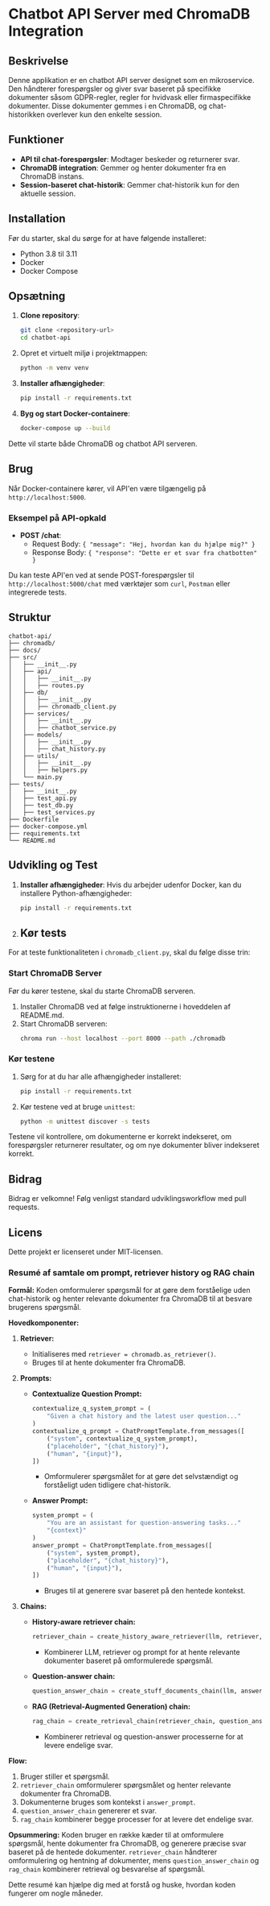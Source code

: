 
# Chatbot API Server med ChromaDB Integration

## Beskrivelse

Denne applikation er en chatbot API server designet som en mikroservice. Den håndterer forespørgsler og giver svar baseret på specifikke dokumenter såsom GDPR-regler, regler for hvidvask eller firmaspecifikke dokumenter. Disse dokumenter gemmes i en ChromaDB, og chat-historikken overlever kun den enkelte session.

## Funktioner

- **API til chat-forespørgsler**: Modtager beskeder og returnerer svar.
- **ChromaDB integration**: Gemmer og henter dokumenter fra en ChromaDB instans.
- **Session-baseret chat-historik**: Gemmer chat-historik kun for den aktuelle session.

## Installation

Før du starter, skal du sørge for at have følgende installeret:

- Python 3.8 til 3.11
- Docker
- Docker Compose

## Opsætning

1. **Clone repository**:
   ```sh
   git clone <repository-url>
   cd chatbot-api
   ```

2. Opret et virtuelt miljø i projektmappen:
    ```sh
    python -m venv venv
    ```

3. **Installer afhængigheder**:
   ```sh
   pip install -r requirements.txt
   ```

4. **Byg og start Docker-containere**:
   ```sh
   docker-compose up --build
   ```

Dette vil starte både ChromaDB og chatbot API serveren.

## Brug

Når Docker-containere kører, vil API'en være tilgængelig på `http://localhost:5000`.

### Eksempel på API-opkald

- **POST /chat**:
  - Request Body: `{ "message": "Hej, hvordan kan du hjælpe mig?" }`
  - Response Body: `{ "response": "Dette er et svar fra chatbotten" }`

Du kan teste API'en ved at sende POST-forespørgsler til `http://localhost:5000/chat` med værktøjer som `curl`, `Postman` eller integrerede tests.

## Struktur

```plaintext
chatbot-api/
├── chromadb/
├── docs/
├── src/
│   ├── __init__.py
│   ├── api/
│   │   ├── __init__.py
│   │   ├── routes.py
│   ├── db/
│   │   ├── __init__.py
│   │   ├── chromadb_client.py
│   ├── services/
│   │   ├── __init__.py
│   │   ├── chatbot_service.py
│   ├── models/
│   │   ├── __init__.py
│   │   ├── chat_history.py
│   ├── utils/
│   │   ├── __init__.py
│   │   ├── helpers.py
│   └── main.py
├── tests/
│   ├── __init__.py
│   ├── test_api.py
│   ├── test_db.py
│   ├── test_services.py
├── Dockerfile
├── docker-compose.yml
├── requirements.txt
└── README.md
```

## Udvikling og Test

1. **Installer afhængigheder**:
   Hvis du arbejder udenfor Docker, kan du installere Python-afhængigheder:
   ```sh
   pip install -r requirements.txt
   ```

2. ## Kør tests

For at teste funktionaliteten i `chromadb_client.py`, skal du følge disse trin:

### Start ChromaDB Server

Før du kører testene, skal du starte ChromaDB serveren.

1. Installer ChromaDB ved at følge instruktionerne i hoveddelen af README.md.
2. Start ChromaDB serveren:
    ```sh
    chroma run --host localhost --port 8000 --path ./chromadb
    ```

### Kør testene

1. Sørg for at du har alle afhængigheder installeret:
    ```sh
    pip install -r requirements.txt
    ```

2. Kør testene ved at bruge `unittest`:
    ```sh
    python -m unittest discover -s tests
    ```

Testene vil kontrollere, om dokumenterne er korrekt indekseret, om forespørgsler returnerer resultater, og om nye dokumenter bliver indekseret korrekt.


## Bidrag

Bidrag er velkomne! Følg venligst standard udviklingsworkflow med pull requests.

## Licens

Dette projekt er licenseret under MIT-licensen.

### Resumé af samtale om prompt, retriever history og RAG chain

**Formål:**
Koden omformulerer spørgsmål for at gøre dem forståelige uden chat-historik og henter relevante dokumenter fra ChromaDB til at besvare brugerens spørgsmål.

**Hovedkomponenter:**

1. **Retriever:** 
   - Initialiseres med `retriever = chromadb.as_retriever()`.
   - Bruges til at hente dokumenter fra ChromaDB.

2. **Prompts:**
   - **Contextualize Question Prompt:**
     ```python
     contextualize_q_system_prompt = (
         "Given a chat history and the latest user question..."
     )
     contextualize_q_prompt = ChatPromptTemplate.from_messages([
         ("system", contextualize_q_system_prompt),
         ("placeholder", "{chat_history}"),
         ("human", "{input}"),
     ])
     ```
     - Omformulerer spørgsmålet for at gøre det selvstændigt og forståeligt uden tidligere chat-historik.

   - **Answer Prompt:**
     ```python
     system_prompt = (
         "You are an assistant for question-answering tasks..."
         "{context}"
     )
     answer_prompt = ChatPromptTemplate.from_messages([
         ("system", system_prompt),
         ("placeholder", "{chat_history}"),
         ("human", "{input}"),
     ])
     ```
     - Bruges til at generere svar baseret på den hentede kontekst.

3. **Chains:**
   - **History-aware retriever chain:**
     ```python
     retriever_chain = create_history_aware_retriever(llm, retriever, contextualize_q_prompt)
     ```
     - Kombinerer LLM, retriever og prompt for at hente relevante dokumenter baseret på omformulerede spørgsmål.

   - **Question-answer chain:**
     ```python
     question_answer_chain = create_stuff_documents_chain(llm, answer_prompt)
     ```

   - **RAG (Retrieval-Augmented Generation) chain:**
     ```python
     rag_chain = create_retrieval_chain(retriever_chain, question_answer_chain)
     ```
     - Kombinerer retrieval og question-answer processerne for at levere endelige svar.

**Flow:**
1. Bruger stiller et spørgsmål.
2. `retriever_chain` omformulerer spørgsmålet og henter relevante dokumenter fra ChromaDB.
3. Dokumenterne bruges som kontekst i `answer_prompt`.
4. `question_answer_chain` genererer et svar.
5. `rag_chain` kombinerer begge processer for at levere det endelige svar.

**Opsummering:**
Koden bruger en række kæder til at omformulere spørgsmål, hente dokumenter fra ChromaDB, og generere præcise svar baseret på de hentede dokumenter. `retriever_chain` håndterer omformulering og hentning af dokumenter, mens `question_answer_chain` og `rag_chain` kombinerer retrieval og besvarelse af spørgsmål.

Dette resumé kan hjælpe dig med at forstå og huske, hvordan koden fungerer om nogle måneder.
